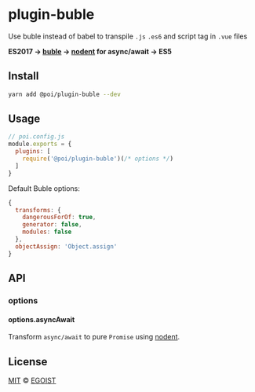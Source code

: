 # plugin-buble

Use buble instead of babel to transpile `.js` `.es6` and script tag in `.vue` files

**ES2017 -> [buble](https://github.com/Rich-Harris/buble) -> [nodent](https://github.com/MatAtBread/nodent-compiler) for async/await -> ES5**

## Install

```bash
yarn add @poi/plugin-buble --dev
```

## Usage

```js
// poi.config.js
module.exports = {
  plugins: [
    require('@poi/plugin-buble')(/* options */)
  ]
}
```

Default Buble options:

```js
{
  transforms: {
    dangerousForOf: true,
    generator: false,
    modules: false
  },
  objectAssign: 'Object.assign'
}
```

## API

### options

#### options.asyncAwait

Transform `async/await` to pure `Promise` using [nodent](https://github.com/MatAtBread/nodent-compiler).

## License

[MIT](https://oss.ninja/mit/egoist) &copy; [EGOIST](https://github.com/egoist)
